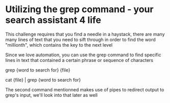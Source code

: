 # Utilizing the grep command - your search assistant 4 life 

This challenge requires that you find a needle in a haystack,
there are many many lines of text that you need to sift through in order
to find the word "millionth", which contains the key to the next level

Since we love automation, you can use the grep command to find specific 
lines in text that contained a certain phrase or sequence of characters

grep {word to search for} {file}

cat {file} | grep {word to search for}

The second command mentionned makes use of pipes to redirect output to
grep's input, we'll look into that later as well


